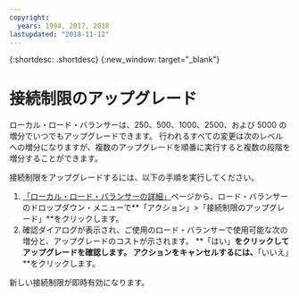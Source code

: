 ```yaml
---
copyright:
  years: 1994, 2017, 2018
lastupdated: "2018-11-12"
---
```


{:shortdesc: .shortdesc}
{:new_window: target="_blank"}

# 接続制限のアップグレード

ローカル・ロード・バランサーは、250、500、1000、2500、および 5000 の増分でいつでもアップグレードできます。 行われるすべての変更は次のレベルへの増分になりますが、複数のアップグレードを順番に実行すると複数の段階を増分することができます。 

接続制限をアップグレードするには、以下の手順を実行してください。

1. [「ローカル・ロード・バランサーの詳細」](view-all-load-balancers.html)ページから、ロード・バランサーのドロップダウン・メニューで**「アクション」>「接続制限のアップグレード」**をクリックします。
2. 確認ダイアログが表示され、ご使用のロード・バランサーで使用可能な次の増分と、アップグレードのコストが示されます。 **「はい」**をクリックしてアップグレードを確認します。 アクションをキャンセルするには、**「いいえ」**をクリックします。

新しい接続制限が即時有効になります。
